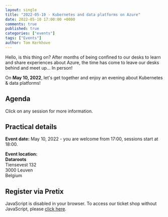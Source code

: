 ```yaml
---
layout: single
title: "2022-05-10 - Kubernetes and data platforms on Azure"
date: 2022-05-10 17:00:00 +0000
comments: true
published: true
categories: ["events"]
tags: ["Events"]
author: Tom Kerkhove
---
```


Hello, is this thing on?
After months of being confined to our desks to learn and share experiences about Azure,
the time has come to leave our desks behind and meet up... In person!

On **May 10, 2022**, let's get together and enjoy an evening about Kubernetes & data platforms!

## Agenda

Click on any session for more information.

<style>.sz-day__title, .sz-session__room { display: none !important; }</style>
<script type="text/javascript" src="https://sessionize.com/api/v2/0romcjyl/view/GridSmart"></script>

## Practical details

**Event date:** May 10, 2022 - you are welcome from 17:00, sessions start at 18:00.

**Event location:**<br />
**Dataroots**<br />
Tiensevest 132<br />
3000 Leuven<br />
Belgium

## Register via Pretix
<link rel="stylesheet" type="text/css" href="https://pretix.eu/azug/20220510/widget/v1.css">
<script type="text/javascript" src="https://pretix.eu/widget/v1.en.js" async></script>
<pretix-widget event="https://pretix.eu/azug/20220510/"></pretix-widget>
<noscript>
   <div class="pretix-widget">
        <div class="pretix-widget-info-message">
            JavaScript is disabled in your browser. To access our ticket shop without JavaScript, please <a target="_blank" rel="noopener" href="https://pretix.eu/azug/20220510/">click here</a>.
        </div>
    </div>
</noscript>
